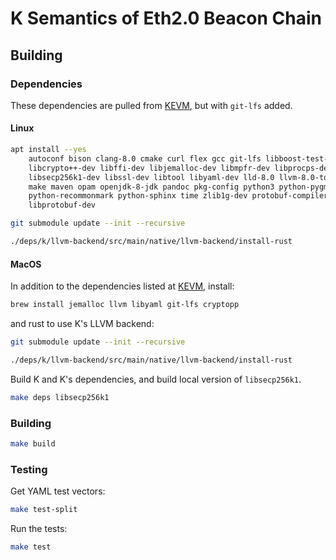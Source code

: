 K Semantics of Eth2.0 Beacon Chain
==================================

Building
--------

### Dependencies

These dependencies are pulled from [KEVM](https://github.com/kframework/evm-semantics), but with `git-lfs` added.

#### Linux

```sh
apt install --yes                                                           \
    autoconf bison clang-8.0 cmake curl flex gcc git-lfs libboost-test-dev  \
    libcrypto++-dev libffi-dev libjemalloc-dev libmpfr-dev libprocps-dev    \
    libsecp256k1-dev libssl-dev libtool libyaml-dev lld-8.0 llvm-8.0-tools  \
    make maven opam openjdk-8-jdk pandoc pkg-config python3 python-pygments \
    python-recommonmark python-sphinx time zlib1g-dev protobuf-compiler     \
    libprotobuf-dev

git submodule update --init --recursive

./deps/k/llvm-backend/src/main/native/llvm-backend/install-rust
```

#### MacOS

In addition to the dependencies listed at [KEVM](https://github.com/kframework/evm-semantics), install:

```sh
brew install jemalloc llvm libyaml git-lfs cryptopp
```

and rust to use K's LLVM backend:

```sh
git submodule update --init --recursive

./deps/k/llvm-backend/src/main/native/llvm-backend/install-rust
```

Build K and K's dependencies, and build local version of `libsecp256k1`.

```sh
make deps libsecp256k1
```

### Building

```sh
make build
```

### Testing

Get YAML test vectors:

```sh
make test-split
```

Run the tests:

```sh
make test
```
